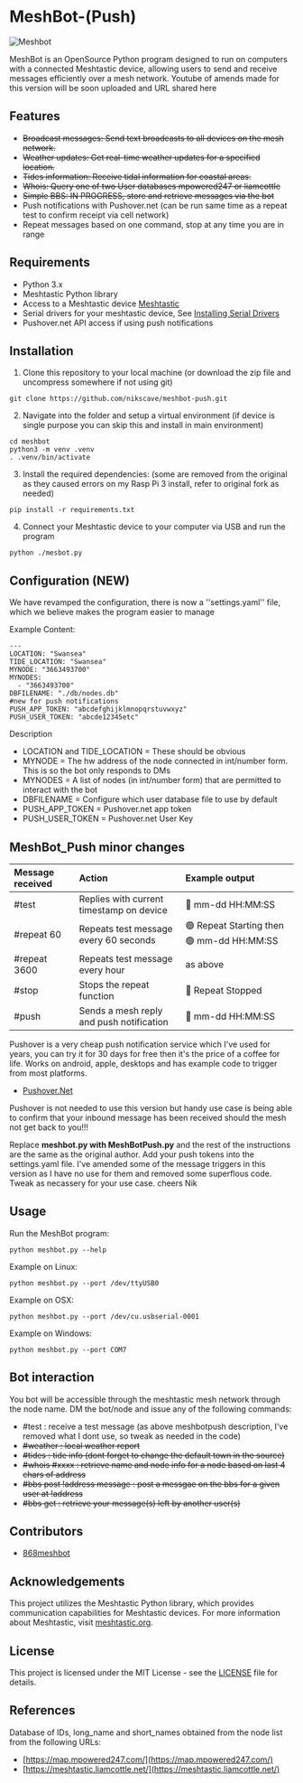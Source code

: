 # MeshBot-(Push)

![Meshbot](./img/meshbot.png)

MeshBot is an OpenSource Python program designed to run on computers with a connected Meshtastic device, allowing users to send and receive messages efficiently over a mesh network.
Youtube of amends made for this version will be soon uploaded and URL shared here

## Features

- ~~Broadcast messages: Send text broadcasts to all devices on the mesh network.~~
- ~~Weather updates: Get real-time weather updates for a specified location.~~
- ~~Tides information: Receive tidal information for coastal areas.~~
- ~~Whois: Query one of two User databases mpowered247 or liamcottle~~
- ~~Simple BBS: IN PROGRESS, store and retrieve messages via the bot~~
- Push notifications with Pushover.net (can be run same time as a repeat test to confirm receipt via cell network)
- Repeat messages based on one command, stop at any time you are in range

## Requirements

- Python 3.x
- Meshtastic Python library
- Access to a Meshtastic device [Meshtastic](https://meshtastic.org)
- Serial drivers for your meshtastic device, See [Installing Serial Drivers](https://meshtastic.org/docs/getting-started/serial-drivers/)
- Pushover.net API access if using push notifications

## Installation

1. Clone this repository to your local machine (or download the zip file and uncompress somewhere if not using git)

```
git clone https://github.com/nikscave/meshbot-push.git
```

2. Navigate into the folder and setup a virtual environment (if device is single purpose you can skip this and install in main environment)

```
cd meshbot
python3 -m venv .venv
. .venv/bin/activate

```

3. Install the required dependencies: (some are removed from the original as they caused errors on my Rasp Pi 3 install, refer to original fork as needed)

```
pip install -r requirements.txt
```

4. Connect your Meshtastic device to your computer via USB and run the program

```
python ./mesbot.py

```

## Configuration (NEW)

We have revamped the configuration, there is now a ''settings.yaml'' file, which we believe makes the program easier to manage

Example Content:

```
---
LOCATION: "Swansea"
TIDE_LOCATION: "Swansea"
MYNODE: "3663493700"
MYNODES:
  - "3663493700"
DBFILENAME: "./db/nodes.db"
#new for push notifications
PUSH_APP_TOKEN: "abcdefghijklmnopqrstuvwxyz"
PUSH_USER_TOKEN: "abcde12345etc"
```

Description

- LOCATION and TIDE_LOCATION = These should be obvious
- MYNODE = The hw address of the node connected in int/number form. This is so the bot only responds to DMs
- MYNODES = A list of nodes (in int/number form) that are permitted to interact with the bot
- DBFILENAME = Configure which user database file to use by default
- PUSH_APP_TOKEN =  Pushover.net app token
- PUSH_USER_TOKEN = Pushover.net User Key

## MeshBot_Push minor changes

| Message received  | Action   | Example output |
| :---------------- | :------------ | :------------- |
| #test             |   Replies with current timestamp on device   | 📍 mm-dd HH:MM:SS |
| #repeat 60        |   Repeats test message every 60 seconds   | 🟢 Repeat Starting then 🟢 mm-dd HH:MM:SS |
| #repeat 3600      |  Repeats test message every hour   | as above |
| #stop            |  Stops the repeat function   | 🔵 Repeat Stopped |
| #push            |  Sends a mesh reply and push notification   | 🔔 mm-dd HH:MM:SS |

Pushover is a very cheap push notification service which I've used for years, you can try it for 30 days for free then it's the price of a coffee for life. 
Works on android, apple, desktops and has example code to trigger from most platforms.
- [Pushover.Net](https://pushover.net)

Pushover is not needed to use this version but handy use case is being able to confirm that your inbound message has been received should the mesh not get back to you!!!

Replace **meshbot.py with MeshBotPush.py** and the rest of the instructions are the same as the original author.
Add your push tokens into the settings.yaml file.
I've amended some of the message triggers in this version as I have no use for them and removed some superflous code. Tweak as necassery for your use case.
cheers
Nik


## Usage

Run the MeshBot program:

```
python meshbot.py --help
```

Example on Linux:

```
python meshbot.py --port /dev/ttyUSB0
```

Example on OSX:

```
python meshbot.py --port /dev/cu.usbserial-0001
```

Example on Windows:

```
python meshbot.py --port COM7
```

## Bot interaction

You bot will be accessible through the meshtastic mesh network through the node name. DM the bot/node and issue any of the following commands:

- #test : receive a test message (as above meshbotpush description, I've removed what I dont use, so tweak as needed in the code)
- ~~#weather : local weather report~~
- ~~#tides : tide info (dont forget to change the default town in the source)~~
- ~~#whois #xxxx : retrieve name and node info for a node based on last 4 chars of address~~
- ~~#bbs post !address message : post a messgae on the bbs for a given user at !address~~
- ~~#bbs get : retrieve your message(s) left by another user(s)~~

## Contributors

- [868meshbot](https://github.com/868meshbot)

## Acknowledgements

This project utilizes the Meshtastic Python library, which provides communication capabilities for Meshtastic devices. For more information about Meshtastic, visit [meshtastic.org](https://meshtastic.org/).

## License

This project is licensed under the MIT License - see the [LICENSE](LICENSE) file for details.

## References

Database of IDs, long_name and short_names obtained from the node list from the following URLs:

- [https://map.mpowered247.com/](https://map.mpowered247.com/)
- [https://meshtastic.liamcottle.net/](https://meshtastic.liamcottle.net/)
